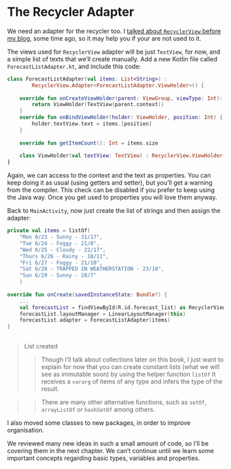 # The Recycler Adapter

We need an adapter for the recycler too. I [talked about `RecyclerView` before my blog], some time ago,
so it may help you if your are not used to it.

The views used for `RecyclerView` adapter will be just  `TextView`, for now, and a simple list of texts
that we’ll create manually. Add a new Kotlin file called `ForecastListAdapter.kt`, and include this
code:

```kotlin
class ForecastListAdapter(val items: List<String>) :
        RecyclerView.Adapter<ForecastListAdapter.ViewHolder>() {
        
    override fun onCreateViewHolder(parent: ViewGroup, viewType: Int): ViewHolder {
        return ViewHolder(TextView(parent.context))
    }
    override fun onBindViewHolder(holder: ViewHolder, position: Int) {
        holder.textView.text = items.[position]
    }
    
    override fun getItemCount(): Int = items.size
    
    class ViewHolder(val textView: TextView) : RecyclerView.ViewHolder(textView)
}
```

Again, we can access to the context and the text as properties. You can keep doing it as usual (using
getters and setter), but you’ll get a warning from the compiler. This check can be disabled if you
prefer to keep using the Java way. Once you get used to properties you will love them anyway.

Back to `MainActivity`, now just create the list of strings and then assign the adapter:

```kotlin
private val items = listOf(
    "Mon 6/23 - Sunny - 31/17",
    "Tue 6/24 - Foggy - 21/8",
    "Wed 6/25 - Cloudy - 22/17",
    "Thurs 6/26 - Rainy - 18/11",
    "Fri 6/27 - Foggy - 21/10",
    "Sat 6/28 - TRAPPED IN WEATHERSTATION - 23/18",
    "Sun 6/29 - Sunny - 20/7"
    )
    
override fun onCreate(savedInstanceState: Bundle?) {
    ...
    val forecastList = findViewById(R.id.forecast_list) as RecyclerView
    forecastList.layoutManager = LinearLayoutManager(this) 
    forecastList.adapter = ForecastListAdapter(items)
}
    
```

>List created
>>Though I’ll talk about collections later on this book, I just want to explain for now that you
can create constant lists (what we will see as immutable soon) by using the helper function `listOf` It receives a `vararg` of items of any type and infers the type of the result.

>> There are many other alternative functions, such as `setOf`, `arrayListOf` or `hashSetOf` among others.

I also moved some classes to new packages, in order to improve organisation.

We reviewed many new ideas in such a small amount of code, so I’ll be covering them in the next
chapter. We can’t continue until we learn some important concepts regarding basic types, variables
and properties.



[talked about `RecyclerView` before my blog]: http://antonioleiva.com/recyclerview/

